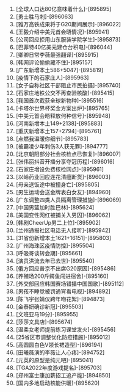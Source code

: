 
1. [全球人口达80亿意味着什么]-[895895]
1. [勇士胜马刺]-[896063]
1. [雅万高铁成果将于G20期间展示]-[896022]
1. [王毅介绍中美元首会晤情况]-[895941]
1. [公司回应拒用山东服装学院学生]-[895873]
1. [巴菲特40亿美元建仓台积电]-[896044]
1. [卿卿日常李薇最强翻译]-[895915]
1. [韩网评论偷偷藏不住]-[895157]
1. [广东新增本土586+5047]-[895819]
1. [疫情下的石家庄人]-[895963]
1. [女子自称社区干部阻止市民拍摄]-[895740]
1. [石家庄地铁公交不再查验核酸]-[895415]
1. [我国首次截获全球新物种]-[895516]
1. [卡塔尔世界杯奖金方案出炉]-[895765]
1. [中美元首会晤释放何种信号]-[895948]
1. [河南新增本土149+2138]-[895883]
1. [重庆新增本土157+2794]-[895761]
1. [点燃我温暖你细节]-[895783]
1. [被霸凌少年刺伤3人获无罪]-[894777]
1. [北京朝阳部分社会核检点已恢复]-[896007]
1. [张伟丽抖音开播分享夺冠历程]-[896016]
1. [石家庄增设免费核检网点]-[895961]
1. [以岭药业回应连花清瘟断货]-[896003]
1. [母亲送饭途中被撞身亡]-[895805]
1. [男生运动会送金牌表白女友]-[894960]
1. [广东调整四类人员隔离管理措施]-[896069]
1. [中国男篮加时胜巴林]-[895624]
1. [美国变性网红被捕关入男囚]-[896062]
1. [韩剧CheerUp男二上位]-[895902]
1. [兰州通报社区电话无人接听]-[895942]
1. [31省份新增本土1621+16151]-[895803]
1. [广州海珠区疫情防控]-[895504]
1. [呼吸哥谈转会期]-[895661]
1. [演员洪流去年已去世]-[895540]
1. [俄方回应普京不出席G20原因]-[895486]
1. [养殖场200斤鳄鱼闯进宿舍]-[895160]
1. [外交部回应韩国赛场错播中国国歌]-[895112]
1. [男孩不睡觉被罚通宵看电视]-[894892]
1. [陈飞宇张婧仪跨年吻花絮]-[894873]
1. [金泰妍确诊新冠]-[895503]
1. [文班亚马19分]-[895955]
1. [莎莎文具店]-[895674]
1. [温柔女老师提前练习课堂发火]-[895456]
1. [25省区市调整优化防疫措施]-[895012]
1. [高圆圆白色V领长裙造型]-[896194]
1. [田曦薇演的李薇让人心疼]-[894752]
1. [元英的原型是纯元吧]-[895041]
1. [TGA2022年度游戏提名]-[895703]
1. [郑州富士康加薪招工追产能]-[894850]
1. [国内多地启动核能供暖]-[895620]
